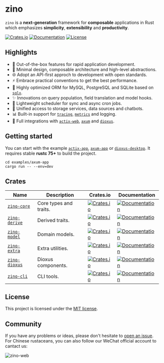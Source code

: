 # zino

`zino` is a **next-generation** framework for **composable** applications in Rust
which emphasizes **simplicity**, **extensibility** and **productivity**.

[![Crates.io](https://img.shields.io/crates/v/zino)][zino]
[![Documentation](https://shields.io/docsrs/zino)][zino-docs]
[![License](https://img.shields.io/crates/l/zino)][license]

## Highlights

- 🚀 Out-of-the-box features for rapid application development.
- 🎨 Minimal design, composable architecture and high-level abstractions.
- 🌐 Adopt an API-first approch to development with open standards.
- ⚡ Embrace practical conventions to get the best performance.
- 💎 Highly optimized ORM for MySQL, PostgreSQL and SQLite based on [`sqlx`].
- ✨ Innovations on query population, field translation and model hooks.
- 📅 Lightweight scheduler for sync and async cron jobs.
- 💠 Unified access to storage services, data sources and chatbots.
- 📊 Built-in support for [`tracing`], [`metrics`] and logging.
- 💖 Full integrations with [`actix-web`], [`axum`] and [`dioxus`].

## Getting started

You can start with the example [`actix-app`], [`axum-app`] or [`dioxus-desktop`].
It requires stable **rustc 75+** to build the project.

```shell
cd examples/axum-app
cargo run -- --env=dev
```

## Crates

| Name            | Description            | Crates.io    | Documentation |
|-----------------|------------------------|--------------|---------------|
| [`zino-core`]   | Core types and traits. | [![Crates.io](https://img.shields.io/crates/v/zino-core)][zino-core] | [![Documentation](https://shields.io/docsrs/zino-core)][zino-core-docs] |
| [`zino-derive`] | Derived traits.        | [![Crates.io](https://img.shields.io/crates/v/zino-derive)][zino-derive] | [![Documentation](https://shields.io/docsrs/zino-derive)][zino-derive-docs] |
| [`zino-model`]  | Domain models.         | [![Crates.io](https://img.shields.io/crates/v/zino-model)][zino-model] | [![Documentation](https://shields.io/docsrs/zino-model)][zino-model-docs] |
| [`zino-extra`]  | Extra utilities.       | [![Crates.io](https://img.shields.io/crates/v/zino-extra)][zino-extra] | [![Documentation](https://shields.io/docsrs/zino-extra)][zino-extra-docs] |
| [`zino-dioxus`] | Dioxus components.     | [![Crates.io](https://img.shields.io/crates/v/zino-dioxus)][zino-dioxus] | [![Documentation](https://shields.io/docsrs/zino-dioxus)][zino-dioxus-docs] |
| [`zino-cli`]    | CLI tools.             | [![Crates.io](https://img.shields.io/crates/v/zino-cli)][zino-cli] | [![Documentation](https://shields.io/docsrs/zino-cli)][zino-cli-docs] |

## License

This project is licensed under the [MIT license][license].

## Community

If you have any problems or ideas, please don't hesitate to [open an issue][zino-issue].
For Chinese rustaceans, you can also follow our WeChat official account to cantact us:

![zino-web](https://user-images.githubusercontent.com/3446306/265183253-90b4f8bb-33d2-4e14-b6e3-78da313e2e68.png)

[`zino-core`]: https://github.com/photino/zino/tree/main/zino-core
[`zino-derive`]: https://github.com/photino/zino/tree/main/zino-derive
[`zino-model`]: https://github.com/photino/zino/tree/main/zino-model
[`zino-extra`]: https://github.com/photino/zino/tree/main/zino-extra
[`zino-dioxus`]: https://github.com/photino/zino/tree/main/zino-dioxus
[`zino-cli`]: https://github.com/photino/zino/tree/main/zino-cli
[zino]: https://crates.io/crates/zino
[zino-docs]: https://docs.rs/zino
[zino-core]: https://crates.io/crates/zino-core
[zino-core-docs]: https://docs.rs/zino-core
[zino-derive]: https://crates.io/crates/zino-derive
[zino-derive-docs]: https://docs.rs/zino-derive
[zino-model]: https://crates.io/crates/zino-model
[zino-model-docs]: https://docs.rs/zino-model
[zino-extra]: https://crates.io/crates/zino-extra
[zino-extra-docs]: https://docs.rs/zino-extra
[zino-dioxus]: https://crates.io/crates/zino-dioxus
[zino-dioxus-docs]: https://docs.rs/zino-dioxus
[zino-cli]: https://crates.io/crates/zino-cli
[zino-cli-docs]: https://docs.rs/zino-cli
[`sqlx`]: https://crates.io/crates/sqlx
[`tracing`]: https://crates.io/crates/tracing
[`metrics`]: https://crates.io/crates/metrics
[`actix-web`]: https://crates.io/crates/actix-web
[`axum`]: https://crates.io/crates/axum
[`dioxus`]: https://crates.io/crates/dioxus
[`actix-app`]: https://github.com/photino/zino/tree/main/examples/actix-app
[`axum-app`]: https://github.com/photino/zino/tree/main/examples/axum-app
[`dioxus-desktop`]: https://github.com/photino/zino/tree/main/examples/dioxus-desktop
[license]: https://github.com/photino/zino/blob/main/LICENSE
[zino-issue]: https://github.com/photino/zino/issues/new
